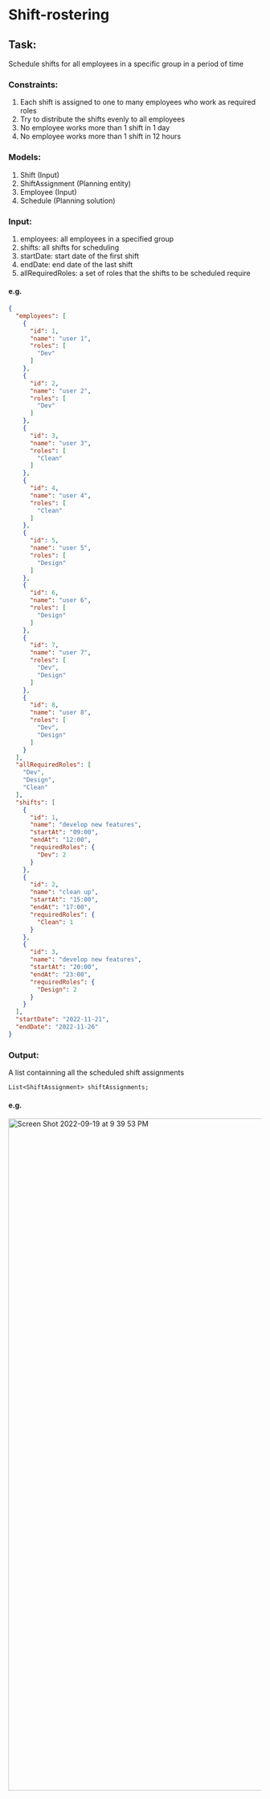 # Shift-rostering

## Task:

Schedule shifts for all employees in a specific group in a period of time

### Constraints:

1. Each shift is assigned to one to many employees who work as required roles
2. Try to distribute the shifts evenly to all employees
3. No employee works more than 1 shift in 1 day
4. No employee works more than 1 shift in 12 hours

### Models:

1. Shift (Input)
2. ShiftAssignment (Planning entity)
3. Employee (Input)
4. Schedule (Planning solution)

### Input:

1. employees: all employees in a specified group
2. shifts: all shifts for scheduling
3. startDate: start date of the first shift
4. endDate: end date of the last shift
5. allRequiredRoles: a set of roles that the shifts to be scheduled require

#### e.g.

```json
{
  "employees": [
    {
      "id": 1,
      "name": "user 1",
      "roles": [
        "Dev"
      ]
    },
    {
      "id": 2,
      "name": "user 2",
      "roles": [
        "Dev"
      ]
    },
    {
      "id": 3,
      "name": "user 3",
      "roles": [
        "Clean"
      ]
    },
    {
      "id": 4,
      "name": "user 4",
      "roles": [
        "Clean"
      ]
    },
    {
      "id": 5,
      "name": "user 5",
      "roles": [
        "Design"
      ]
    },
    {
      "id": 6,
      "name": "user 6",
      "roles": [
        "Design"
      ]
    },
    {
      "id": 7,
      "name": "user 7",
      "roles": [
        "Dev",
        "Design"
      ]
    },
    {
      "id": 8,
      "name": "user 8",
      "roles": [
        "Dev",
        "Design"
      ]
    }
  ],
  "allRequiredRoles": [
    "Dev",
    "Design",
    "Clean"
  ],
  "shifts": [
    {
      "id": 1,
      "name": "develop new features",
      "startAt": "09:00",
      "endAt": "12:00",
      "requiredRoles": {
        "Dev": 2
      }
    },
    {
      "id": 2,
      "name": "clean up",
      "startAt": "15:00",
      "endAt": "17:00",
      "requiredRoles": {
        "Clean": 1
      }
    },
    {
      "id": 3,
      "name": "develop new features",
      "startAt": "20:00",
      "endAt": "23:00",
      "requiredRoles": {
        "Design": 2
      }
    }
  ],
  "startDate": "2022-11-21",
  "endDate": "2022-11-26"
}
```

### Output:

A list containning all the scheduled shift assignments

```text
List<ShiftAssignment> shiftAssignments;
```

#### e.g.

<img width="1336" alt="Screen Shot 2022-09-19 at 9 39 53 PM" src="https://user-images.githubusercontent.com/46456200/191148679-840716ce-26e1-4ac4-a57d-684a002fa763.png">

